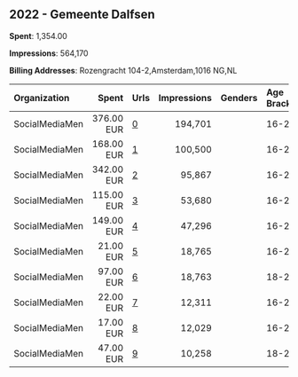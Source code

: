 ## 2022 - Gemeente Dalfsen 
**Spent**: 1,354.00

**Impressions**: 564,170

**Billing Addresses**: Rozengracht 104-2,Amsterdam,1016 NG,NL

|Organization|Spent|Urls|Impressions|Genders|Age Brackets|Country Codes|
|:---|---:|:---|---:|:---|:---|:---|
|SocialMediaMen|376.00 EUR|[0](https://www.snap.com/political-ads/asset/4ddd407d524622c3d7411737abe7642f2ed5871a1ad1e4d987a444f03c4f021f?mediaType=mov)|194,701||16-25|netherlands|
|SocialMediaMen|168.00 EUR|[1](https://www.snap.com/political-ads/asset/4ddd407d524622c3d7411737abe7642f2ed5871a1ad1e4d987a444f03c4f021f?mediaType=mov)|100,500||16-25|netherlands|
|SocialMediaMen|342.00 EUR|[2](https://www.snap.com/political-ads/asset/70e5ade7dbfa2a62ab063e9af2bd87a2c357b33c00d2daa76f3a042d96761eb1?mediaType=mp4)|95,867||16-25|netherlands|
|SocialMediaMen|115.00 EUR|[3](https://www.snap.com/political-ads/asset/0d06d0394dcc19a25419dc8f5ffa36484b9fed6b9bcb0202cd6b40f9c3522dbe?mediaType=mov)|53,680||16-25|netherlands|
|SocialMediaMen|149.00 EUR|[4](https://www.snap.com/political-ads/asset/60d155ea4f6d7f4411702c1e6ab97034d55fe0955f368cbd11a70bbe8cd59c6c?mediaType=mp4)|47,296||16-25|netherlands|
|SocialMediaMen|21.00 EUR|[5](https://www.snap.com/political-ads/asset/bee17bbe60778af23afe072ff6e36ce9918a926d95297a0d98f68f7c207fd860?mediaType=mp4)|18,765||16-25|netherlands|
|SocialMediaMen|97.00 EUR|[6](https://www.snap.com/political-ads/asset/8c6d87893ac848653a8193c4204316b300c3dc8cc8a6b98bc2fb438f57c9a2ce?mediaType=jpeg)|18,763||18-27|netherlands|
|SocialMediaMen|22.00 EUR|[7](https://www.snap.com/political-ads/asset/48a03f8800ae83ee5e47fbfb871f00a8f3dd7064f05136de74f1f560e3a5c0b8?mediaType=mov)|12,311||16-25|netherlands|
|SocialMediaMen|17.00 EUR|[8](https://www.snap.com/political-ads/asset/dd4c2a4bb974d36f8db3904f9189564cc63361c4666f2cdaebebd06f36809826?mediaType=mp4)|12,029||16-25|netherlands|
|SocialMediaMen|47.00 EUR|[9](https://www.snap.com/political-ads/asset/13950e0206832701a4b737f8096dd623927ae9a22c352f2f3189a0faf8581dc9?mediaType=jpeg)|10,258||18-27|netherlands|
